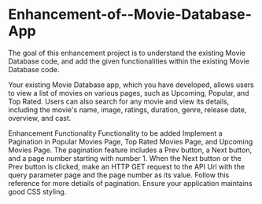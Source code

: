 # Enhancement-of--Movie-Database-App

The goal of this enhancement project is to understand the existing Movie Database code, and add the given functionalities within the existing Movie Database code.

Your existing Movie Database app, which you have developed, allows users to view a list of movies on various pages, such as Upcoming, Popular, and Top Rated. Users can also search for any movie and view its details, including the movie's name, image, ratings, duration, genre, release date, overview, and cast.

Enhancement Functionality
Functionality to be added
Implement a Pagination in Popular Movies Page, Top Rated Movies Page, and Upcoming Movies Page.
The pagination feature includes a Prev button, a Next button, and a page number starting with number 1.
When the Next button or the Prev button is clicked, make an HTTP GET request to the API Url with the query parameter page and the page number as its value.
Follow this reference for more detiails of pagination.
Ensure your application maintains good CSS styling.
